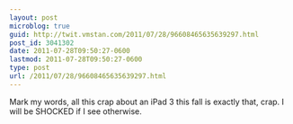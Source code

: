 ```yaml
---
layout: post
microblog: true
guid: http://twit.vmstan.com/2011/07/28/96608465635639297.html
post_id: 3041302
date: 2011-07-28T09:50:27-0600
lastmod: 2011-07-28T09:50:27-0600
type: post
url: /2011/07/28/96608465635639297.html
---
```

Mark my words, all this crap about an iPad 3 this fall is exactly that, crap. I will be SHOCKED if I see otherwise.
